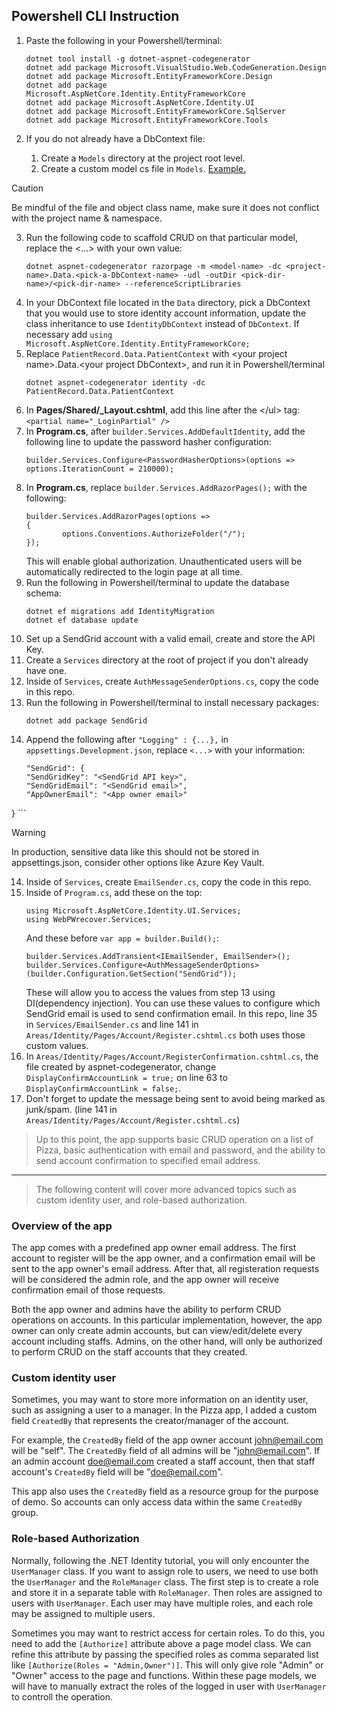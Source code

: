 ## Powershell CLI Instruction
1. Paste the following in your Powershell/terminal:

	```
	dotnet tool install -g dotnet-aspnet-codegenerator
	dotnet add package Microsoft.VisualStudio.Web.CodeGeneration.Design
	dotnet add package Microsoft.EntityFrameworkCore.Design
	dotnet add package Microsoft.AspNetCore.Identity.EntityFrameworkCore
	dotnet add package Microsoft.AspNetCore.Identity.UI
	dotnet add package Microsoft.EntityFrameworkCore.SqlServer
	dotnet add package Microsoft.EntityFrameworkCore.Tools
	```
2. If you do not already have a DbContext file:
   1. Create a `Models` directory at the project root level. 
   2. Create a custom model cs file in `Models`. [Example.](https://learn.microsoft.com/en-us/aspnet/core/tutorials/razor-pages/model?view=aspnetcore-8.0&tabs=visual-studio)
   
> [!CAUTION]
> Be mindful of the file and object class name, make sure it does not conflict with the project name & namespace.
	 
   3. Run the following code to scaffold CRUD on that particular model, replace the \<...> with your own value:
		```
		dotnet aspnet-codegenerator razorpage -m <model-name> -dc <project-name>.Data.<pick-a-DbContext-name> -udl -outDir <pick-dir-name>/<pick-dir-name> --referenceScriptLibraries
		```
3. In your DbContext file located in the `Data` directory, pick a DbContext that you would use to store identity account information, update the class inheritance to use `IdentityDbContext` instead of `DbContext`. If necessary add `using Microsoft.AspNetCore.Identity.EntityFrameworkCore;`
4. Replace `PatientRecord.Data.PatientContext` with \<your project name\>.Data.\<your project DbContext\>, and run it in Powershell/terminal
	```
	dotnet aspnet-codegenerator identity -dc PatientRecord.Data.PatientContext
	```
5. In **Pages/Shared/_Layout.cshtml**, add this line after the \</ul> tag: `<partial name="_LoginPartial" />`
6. In **Program.cs**, after `builder.Services.AddDefaultIdentity`, add the following line to update the password hasher configuration:
	```
	builder.Services.Configure<PasswordHasherOptions>(options => options.IterationCount = 210000);
	```
7. In **Program.cs**, replace `builder.Services.AddRazorPages();` with the following: 
	```
	builder.Services.AddRazorPages(options =>
	{
			options.Conventions.AuthorizeFolder("/");
	});
	```
	This will enable global authorization. Unauthenticated users will be automatically redirected to the login page at all time.
8. Run the following in Powershell/terminal to update the database schema:
	```
	dotnet ef migrations add IdentityMigration
	dotnet ef database update
	```
9. Set up a SendGrid account with a valid email, create and store the API Key.
10. Create a `Services` directory at the root of project if you don't already have one.
11. Inside of `Services`, create `AuthMessageSenderOptions.cs`, copy the code in this repo.
12. Run the following in Powershell/terminal to install necessary packages:
	```
	dotnet add package SendGrid
	```
13. Append the following after `"Logging" : {...},` in `appsettings.Development.json`, replace `<...>` with your information:
	```
	"SendGrid": {
    "SendGridKey": "<SendGrid API key>",
    "SendGridEmail": "<SendGrid email>",
    "AppOwnerEmail": "<App owner email>"
  }
	```
>[!WARNING]
>In production, sensitive data like this should not be stored in appsettings.json, consider other options like Azure Key Vault.
14. Inside of `Services`, create `EmailSender.cs`, copy the code in this repo.
15. Inside of `Program.cs`, add these on the top: 
	```
	using Microsoft.AspNetCore.Identity.UI.Services;
	using WebPWrecover.Services;
	```
	And these before `var app = builder.Build();`:
	```
	builder.Services.AddTransient<IEmailSender, EmailSender>();
	builder.Services.Configure<AuthMessageSenderOptions>(builder.Configuration.GetSection("SendGrid"));
	```
	These will allow you to access the values from step 13 using DI(dependency injection). You can use these values to configure which SendGrid email is used to send confirmation email.
	In this repo, line 35 in `Services/EmailSender.cs` and line 141 in `Areas/Identity/Pages/Account/Register.cshtml.cs` both uses those custom values.
16. In `Areas/Identity/Pages/Account/RegisterConfirmation.cshtml.cs`, the file created by aspnet-codegenerator, change `DisplayConfirmAccountLink = true;` on line 63 to `DisplayConfirmAccountLink = false;`.
17. Don't forget to update the message being sent to avoid being marked as junk/spam. (line 141 in `Areas/Identity/Pages/Account/Register.cshtml.cs`)

> Up to this point, the app supports basic CRUD operation on a list of Pizza, basic authentication with email and password, and the ability to send account confirmation to specified email address.
---
> The following content will cover more advanced topics such as custom identity user, and role-based authorization.

### Overview of the app
The app comes with a predefined app owner email address. The first account to register will be the app owner, and a confirmation email will be sent to the app owner's email address. After that, all registeration requests will be considered the admin role, and the app owner will receive confirmation email of those requests.

Both the app owner and admins have the ability to perform CRUD operations on accounts. In this particular implementation, however, the app owner can only create admin accounts, but can view/edit/delete every account including staffs. Admins, on the other hand, will only be authorized to perform CRUD on the staff accounts that they created.

### Custom identity user
Sometimes, you may want to store more information on an identity user, such as assigning a user to a manager. In the Pizza app, I added a custom field `CreatedBy` that represents the creator/manager of the account. 

For example, the `CreatedBy` field of the app owner account john@email.com will be "self". The `CreatedBy` field of all admins will be "john@email.com". If an admin account doe@email.com created a staff account, then that staff account's `CreatedBy` field will be "doe@email.com". 

This app also uses the `CreatedBy` field as a resource group for the purpose of demo. So accounts can only access data within the same `CreatedBy` group. 

### Role-based Authorization
Normally, following the .NET Identity tutorial, you will only encounter the `UserManager` class. If you want to assign role to users, we need to use both the `UserManager` and the `RoleManager` class. The first step is to create a role and store it in a separate table with `RoleManager`. Then roles are assigned to users with `UserManager`. Each user may have multiple roles, and each role may be assigned to multiple users. 

Sometimes you may want to restrict access for certain roles. To do this, you need to add the `[Authorize]` attribute above a page model class. We can refine this attribute by passing the specified roles as comma separated list like `[Authorize(Roles = "Admin,Owner")]`. This will only give role "Admin" or "Owner" access to the page and functions. Within these page models, we will have to manually extract the roles of the logged in user with `UserManager` to controll the operation. 